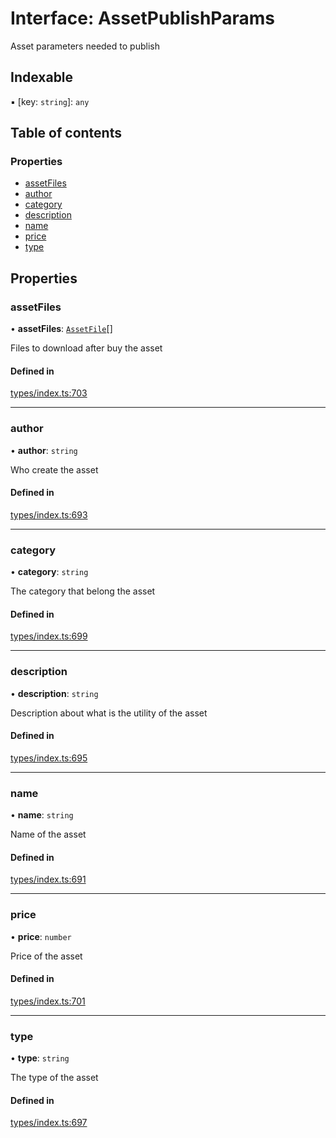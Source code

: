 # Interface: AssetPublishParams

Asset parameters needed to publish

## Indexable

▪ [key: `string`]: `any`

## Table of contents

### Properties

- [assetFiles](AssetPublishParams.md#assetfiles)
- [author](AssetPublishParams.md#author)
- [category](AssetPublishParams.md#category)
- [description](AssetPublishParams.md#description)
- [name](AssetPublishParams.md#name)
- [price](AssetPublishParams.md#price)
- [type](AssetPublishParams.md#type)

## Properties

### assetFiles

• **assetFiles**: [`AssetFile`](AssetFile.md)[]

Files to download after buy the asset

#### Defined in

[types/index.ts:703](https://github.com/nevermined-io/react-components/blob/01310ab/catalog/src/types/index.ts#L703)

___

### author

• **author**: `string`

Who create the asset

#### Defined in

[types/index.ts:693](https://github.com/nevermined-io/react-components/blob/01310ab/catalog/src/types/index.ts#L693)

___

### category

• **category**: `string`

The category that belong the asset

#### Defined in

[types/index.ts:699](https://github.com/nevermined-io/react-components/blob/01310ab/catalog/src/types/index.ts#L699)

___

### description

• **description**: `string`

Description about what is the utility of the asset

#### Defined in

[types/index.ts:695](https://github.com/nevermined-io/react-components/blob/01310ab/catalog/src/types/index.ts#L695)

___

### name

• **name**: `string`

Name of the asset

#### Defined in

[types/index.ts:691](https://github.com/nevermined-io/react-components/blob/01310ab/catalog/src/types/index.ts#L691)

___

### price

• **price**: `number`

Price of the asset

#### Defined in

[types/index.ts:701](https://github.com/nevermined-io/react-components/blob/01310ab/catalog/src/types/index.ts#L701)

___

### type

• **type**: `string`

The type of the asset

#### Defined in

[types/index.ts:697](https://github.com/nevermined-io/react-components/blob/01310ab/catalog/src/types/index.ts#L697)
